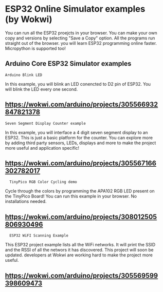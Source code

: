# ESP32 Online Simulator examples (by Wokwi)

You can run all the ESP32 proejcts in your browser. You can make your own copy and versions by selecting "Save a Copy" option. All the programs run straight out of the browser. you will learn ESP32 programming online faster. Micropython is supported too!

## Arduino Core ESP32 Simulator examples

`Arduino Blink LED`

In this example, you will blink an LED conencted to D2 pin of ESP32. You will blink the LED every one second.

<https://wokwi.com/arduino/projects/305566932847821378>
-----------
`Seven Segment Display Counter example`

In this example, you will interface a 4 digit seven segment display to an ESP32.  This is just a basic platform for the counter. You can explore more by adding third party sensors, LEDs, displays and more to make the project more useful and application specific!

<https://wokwi.com/arduino/projects/305567166302782017>	
-----------
`  TinyPico RGB Color Cycling demo`

Cycle through the colors by programming the APA102 RGB LED present on the TinyPico Board! You can run this example in your browser. No installations needed.

<https://wokwi.com/arduino/projects/308012505806930496>	
-----------
`  ESP32 WiFI Scanning Example`

This ESP32 project example lists all the WiFi networks. It will print the SSID and the RSSI of all the networs it has discovered. This project will soon be updated. developers at Wokwi are working hard to make the project more useful.

<https://wokwi.com/arduino/projects/305569599398609473>	
-----------
